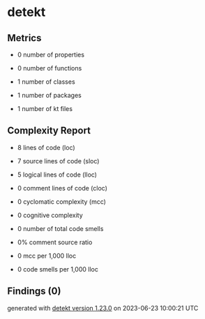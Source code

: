 # detekt

## Metrics

* 0 number of properties

* 0 number of functions

* 1 number of classes

* 1 number of packages

* 1 number of kt files

## Complexity Report

* 8 lines of code (loc)

* 7 source lines of code (sloc)

* 5 logical lines of code (lloc)

* 0 comment lines of code (cloc)

* 0 cyclomatic complexity (mcc)

* 0 cognitive complexity

* 0 number of total code smells

* 0% comment source ratio

* 0 mcc per 1,000 lloc

* 0 code smells per 1,000 lloc

## Findings (0)

generated with [detekt version 1.23.0](https://detekt.dev/) on 2023-06-23 10:00:21 UTC
